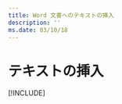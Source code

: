 ```yaml
---
title: Word 文書へのテキストの挿入
description: ''
ms.date: 03/10/18
---
```



# <a name="insert-text"></a>テキストの挿入

[!INCLUDE[](../includes/word-tutorial-insert-text.md)]